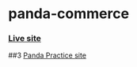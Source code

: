 # panda-commerce

### [Live site](https://programminghero1.github.io/panda-commerce/)

##3 [Panda Practice site](http://127.0.0.1:5500/Panda.html)
